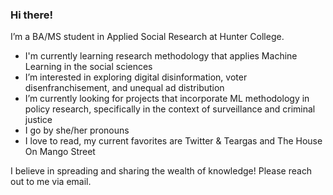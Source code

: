 ### Hi there!

I’m a BA/MS student in Applied Social Research at Hunter College.

- I'm currently learning research methodology that applies Machine Learning in the social sciences
- I’m interested in exploring digital disinformation, voter disenfranchisement, and unequal ad distribution 
- I’m currently looking for projects that incorporate ML methodology in policy research, specifically in the context of surveillance and criminal justice
- I go by she/her pronouns
- I love to read, my current favorites are Twitter & Teargas and The House On Mango Street

I believe in spreading and sharing the wealth of knowledge! Please reach out to me via email.

<!--
**kanatea/kanatea** is a ✨ _special_ ✨ repository because its `README.md` (this file) appears on your GitHub profile.

Here are some ideas to get you started:

- 🔭 I’m currently working on ...
- 🌱 I’m currently learning ...
- 👯 I’m looking to collaborate on ...
- 🤔 I’m looking for help with ...
- 💬 Ask me about ...
- 📫 How to reach me: ...
- 😄 Pronouns: ...
- ⚡ Fun fact: ...
-->
